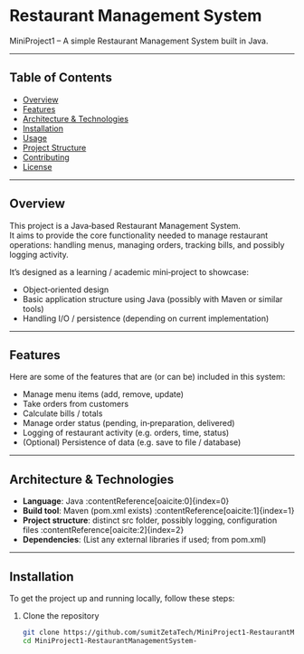 # Restaurant Management System

MiniProject1 – A simple Restaurant Management System built in Java.

---

## Table of Contents

- [Overview](#overview)
- [Features](#features)
- [Architecture & Technologies](#architecture--technologies)
- [Installation](#installation)
- [Usage](#usage)
- [Project Structure](#project-structure)
- [Contributing](#contributing)
- [License](#license)

---

## Overview

This project is a Java‑based Restaurant Management System.  
It aims to provide the core functionality needed to manage restaurant operations: handling menus, managing orders, tracking bills, and possibly logging activity.

It’s designed as a learning / academic mini‑project to showcase:

- Object‑oriented design
- Basic application structure using Java (possibly with Maven or similar tools)
- Handling I/O / persistence (depending on current implementation)

---

## Features

Here are some of the features that are (or can be) included in this system:

- Manage menu items (add, remove, update)
- Take orders from customers
- Calculate bills / totals
- Manage order status (pending, in‑preparation, delivered)
- Logging of restaurant activity (e.g. orders, time, status)
- (Optional) Persistence of data (e.g. save to file / database)

---

## Architecture & Technologies

- **Language**: Java :contentReference[oaicite:0]{index=0}
- **Build tool**: Maven (pom.xml exists) :contentReference[oaicite:1]{index=1}
- **Project structure**: distinct src folder, possibly logging, configuration files :contentReference[oaicite:2]{index=2}
- **Dependencies**: (List any external libraries if used; from pom.xml)

---

## Installation

To get the project up and running locally, follow these steps:

1. Clone the repository
   ```bash
   git clone https://github.com/sumitZetaTech/MiniProject1-RestaurantManagementSystem-.git
   cd MiniProject1-RestaurantManagementSystem-
